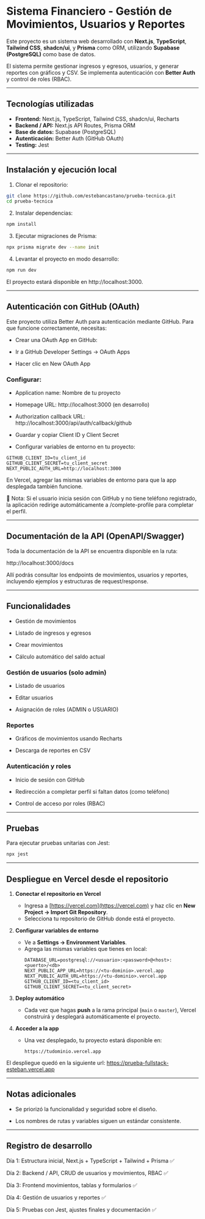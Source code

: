# Sistema Financiero - Gestión de Movimientos, Usuarios y Reportes

Este proyecto es un sistema web desarrollado con **Next.js**, **TypeScript**, **Tailwind CSS**, **shadcn/ui**, y **Prisma** como ORM, utilizando **Supabase (PostgreSQL)** como base de datos.  

El sistema permite gestionar ingresos y egresos, usuarios, y generar reportes con gráficos y CSV. Se implementa autenticación con **Better Auth** y control de roles (RBAC).

---

##  Tecnologías utilizadas

- **Frontend:** Next.js, TypeScript, Tailwind CSS, shadcn/ui, Recharts
- **Backend / API:** Next.js API Routes, Prisma ORM
- **Base de datos:** Supabase (PostgreSQL)
- **Autenticación:** Better Auth (GitHub OAuth)
- **Testing:** Jest

---

##  Instalación y ejecución local

1. Clonar el repositorio:

```bash
git clone https://github.com/estebancastano/prueba-tecnica.git
cd prueba-tecnica
``` 
2. Instalar dependencias:

```bash
npm install
```
3. Ejecutar migraciones de Prisma:

```bash
npx prisma migrate dev --name init
```
4. Levantar el proyecto en modo desarrollo:

```bash
npm run dev
```
El proyecto estará disponible en http://localhost:3000.

---



## Autenticación con GitHub (OAuth)

Este proyecto utiliza Better Auth para autenticación mediante GitHub. Para que funcione correctamente, necesitas:

- Crear una OAuth App en GitHub:
 
- Ir a GitHub Developer Settings → OAuth Apps

- Hacer clic en New OAuth App

### Configurar:

- Application name: Nombre de tu proyecto

- Homepage URL: http://localhost:3000 (en desarrollo)

- Authorization callback URL: http://localhost:3000/api/auth/callback/github

- Guardar y copiar Client ID y Client Secret

- Configurar variables de entorno en tu proyecto:

``` 
GITHUB_CLIENT_ID=tu_client_id
GITHUB_CLIENT_SECRET=tu_client_secret
NEXT_PUBLIC_AUTH_URL=http://localhost:3000
``` 

En Vercel, agregar las mismas variables de entorno para que la app desplegada también funcione.

🔹 Nota: Si el usuario inicia sesión con GitHub y no tiene teléfono registrado, la aplicación redirige automáticamente a /complete-profile para completar el perfil.

--- 

## Documentación de la API (OpenAPI/Swagger)

Toda la documentación de la API se encuentra disponible en la ruta:


http://localhost:3000/docs


Allí podrás consultar los endpoints de movimientos, usuarios y reportes, incluyendo ejemplos y estructuras de request/response.

---

##  Funcionalidades
- Gestión de movimientos

- Listado de ingresos y egresos

- Crear movimientos

- Cálculo automático del saldo actual

### Gestión de usuarios (solo admin)

- Listado de usuarios

- Editar usuarios

- Asignación de roles (ADMIN o USUARIO)

### Reportes

- Gráficos de movimientos usando Recharts

- Descarga de reportes en CSV

### Autenticación y roles

- Inicio de sesión con GitHub

- Redirección a completar perfil si faltan datos (como teléfono)
 
- Control de acceso por roles (RBAC)

---
## Pruebas

Para ejecutar pruebas unitarias con Jest:

```bash
npx jest
```
---

## Despliegue en Vercel desde el repositorio

1. **Conectar el repositorio en Vercel**  
   - Ingresa a [https://vercel.com](https://vercel.com) y haz clic en **New Project → Import Git Repository**.  
   - Selecciona tu repositorio de GitHub donde está el proyecto.

2. **Configurar variables de entorno**  
   - Ve a **Settings → Environment Variables**.  
   - Agrega las mismas variables que tienes en local:  
     ```
     DATABASE_URL=postgresql://<usuario>:<password>@<host>:<puerto>/<db>
     NEXT_PUBLIC_APP_URL=https://<tu-dominio>.vercel.app
     NEXT_PUBLIC_AUTH_URL=https://<tu-dominio>.vercel.app
     GITHUB_CLIENT_ID=<tu_client_id>
     GITHUB_CLIENT_SECRET=<tu_client_secret>
     ```

3. **Deploy automático**  
   - Cada vez que hagas **push** a la rama principal (`main` o `master`), Vercel construirá y desplegará automáticamente el proyecto.

4. **Acceder a la app**  
   - Una vez desplegado, tu proyecto estará disponible en:  
     ```
     https://tudominio.vercel.app
     ```




El despliegue quedó en la siguiente url: 
https://prueba-fullstack-esteban.vercel.app

---

## Notas adicionales

- Se priorizó la funcionalidad y seguridad sobre el diseño.

- Los nombres de rutas y variables siguen un estándar consistente.

---

## Registro de desarrollo

Día 1: Estructura inicial, Next.js + TypeScript + Tailwind + Prisma ✅

Día 2: Backend / API, CRUD de usuarios y movimientos, RBAC ✅

Día 3: Frontend movimientos, tablas y formularios ✅

Día 4: Gestión de usuarios y reportes ✅

Día 5: Pruebas con Jest, ajustes finales y documentación ✅